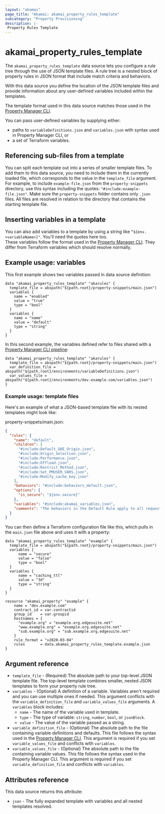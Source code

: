 ```yaml
---
layout: "akamai"
page_title: "Akamai: akamai_property_rules_template"
subcategory: "Property Provisioning"
description: |-
 Property Rules Template
---
```


# akamai_property_rules_template

The `akamai_property_rules_template` data source lets you configure a rule tree through the use of JSON template files. A rule tree is a nested block of property
rules in JSON format that include match criteria and behaviors.

With this data source you define the location of the JSON template files and provide information about any user-defined variables included within the templates.

The template format used in this data source matches those used in the [Property Manager CLI](https://learn.akamai.com/en-us/learn_akamai/getting_started_with_akamai_developers/developer_tools/getstartedpmcli.html#addanewsnippet).

You can pass user-defined variables by supplying either:

* paths to `variableDefinitions.json` and `variables.json` with syntax used in Property Manager CLI, or
* a set of Terraform variables.

## Referencing sub-files from a template
You can split each template out into a series of smaller template files. To add
them to this data source, you need to include them in the currently loaded file,
which corresponds to the value in the `template_file` argument.  For example, to
include `example-file.json` from the `property-snippets` directory, use this syntax
including the quotes: `"#include:example-file.json"`.  Make sure the `property-snippets` folder contains only `.json` files.
All files are resolved in relation to the directory that contains the starting template file.

## Inserting variables in a template
You can also add variables to a template by using a string like `“${env.<variableName>}"`. You'll need the quotes here too.  
These variables follow the format used in the [Property Manager CLI](https://github.com/akamai/cli-property-manager#update-the-variabledefinitions-file).  They differ from Terraform variables which should resolve normally.

## Example usage: variables

This first example shows two variables passed in data source definition:

```hcl
data "akamai_property_rules_template" "akarules" {
  template_file = abspath("${path.root}/property-snippets/main.json")
  variables {
    name = "enabled"
    value = "true"
    type = "bool"
  }
  variables {
    name = "name"
    value = "default"
    type = "string"
  }
}
```

In this second example, the variables defined refer to files shared with a [Property Manager CLI pipeline](https://github.com/akamai/cli-property-manager#akamai-pipeline-workflow):

```hcl
data "akamai_property_rules_template" "akarules" {
  template_file = abspath("${path.root}/property-snippets/main.json")
  var_definition_file = abspath("${path.root}/environments/variableDefinitions.json")
  var_values_file = abspath("${path.root}/environments/dev.example.com/variables.json")
}
```

### Example usage: template files

Here's an example of what a JSON-based template file with its nested templates might look like:

property-snippets/main.json:
```json
{
  "rules": {
    "name": "default",
    "children": [
      "#include:Default_GKE_Origin.json",
      "#include:Origin_Selection.json",
      "#include:Performance.json",
      "#include:Offload.json",
      "#include:Restrict_Method.json",
      "#include:Set_PMUSER_VARS.json",
      "#include:Modify_cache_key.json"
    ],
    "behaviors": "#include:behaviors_default.json",
    "options": {
      "is_secure": "${env.secure}"
    },
    "variables": "#include:akamai_variables.json",
    "comments": "The behaviors in the Default Rule apply to all requests for the property hostnames unless another rule overrides the Default Rule settings."
  }
}
```

You can then define a Terraform configuration file like this, which pulls in the `main.json` file above and uses it with a property:

```hcl
data "akamai_property_rules_template" "example" {
  template_file = abspath("${path.root}/property-snippets/main.json")
  variables {
      name = "secure"
      value = "false"
      type = "bool"
  }
  variables {
      name = "caching_ttl"
      value = "3d"
      type = "string"
  }
}

resource "akamai_property" "example" {
    name = "dev.example.com"
    contract_id = var.contractid
    group_id    = var.groupid
    hostnames = {
      "example.org" = "example.org.edgesuite.net"
      "www.example.org" = "example.org.edgesuite.net"
      "sub.example.org" = "sub.example.org.edgesuite.net"
    }
    rule_format = "v2020-03-04"
    rules       = data.akamai_property_rules_template.example.json
}
```

## Argument reference

* `template_file` - (Required) The absolute path to your top-level JSON template file. The top-level template combines smaller, nested JSON templates to form your property rule tree.
* `variables` - (Optional) A definition of a variable. Variables aren't required and you can use multiple ones if needed. This argument conflicts with the `variable_definition_file` and `variable_values_file` arguments. A `variables` block includes:
    * `name` - The name of the variable used in template.
    * `type` - The type of variable: `string`, `number`, `bool`, or `jsonBlock`.
    * `value` - The value of the variable passed as a string.
* `variable_definition_file` - (Optional) The absolute path to the file containing variable definitions and defaults. This file follows the syntax used in the [Property Manager CLI](https://github.com/akamai/cli-property-manager). This argument is required if you set `variable_values_file` and conflicts with `variables`.
* `variable_values_file` - (Optional) The absolute path to the file containing variable values. This file follows the syntax used in the Property Manager CLI. This argument is required if you set `variable_definition_file` and conflicts with `variables`.

## Attributes reference

This data source returns this attribute:

* `json` - The fully expanded template with variables and all nested templates resolved.
